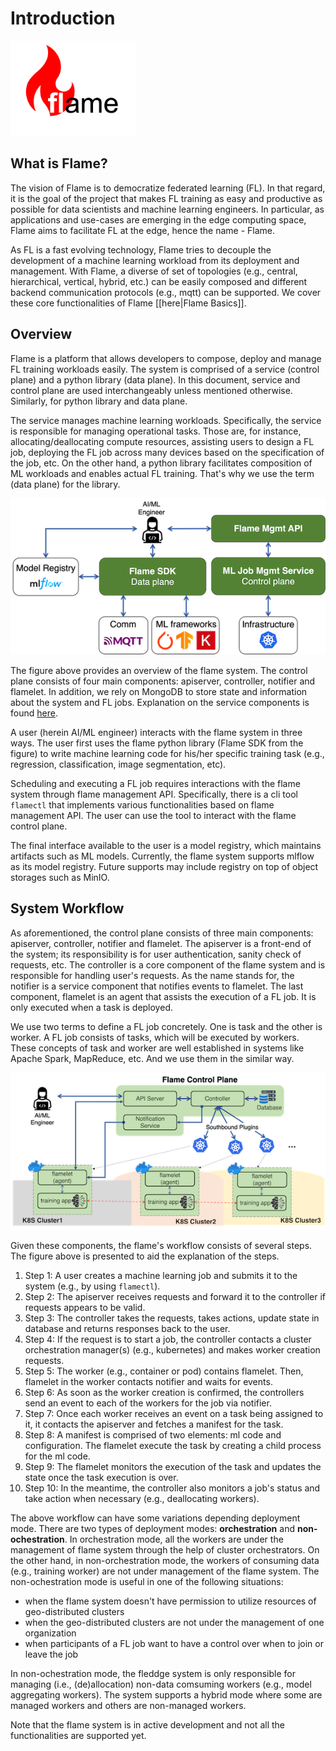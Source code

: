 # Introduction

<img src="images/logo.png" alt="flame logo" width="200"/>

## What is Flame?

The vision of Flame is to democratize federated learning (FL). In that regard, it is the goal of the project that makes FL training as easy and productive as possible for data scientists and machine learning engineers. In particular, as applications and use-cases are emerging in the edge computing space, Flame aims to facilitate FL at the edge, hence the name - Flame.

As FL is a fast evolving technology, Flame tries to decouple the development of a machine learning workload from its deployment and management.
With Flame, a diverse of set of topologies (e.g., central, hierarchical, vertical, hybrid, etc.) can be easily composed
and different backend communication protocols (e.g., mqtt) can be supported.
We cover these core functionalities of Flame [[here|Flame Basics]].

## Overview

Flame is a platform that allows developers to compose, deploy and manage FL training workloads easily.
The system is comprised of a service (control plane) and a python library (data plane).
In this document, service and control plane are used interchangeably unless mentioned otherwise.
Similarly, for python library and data plane.

The service manages machine learning workloads.
Specifically, the service is responsible for managing operational tasks.
Those are, for instance, allocating/deallocating compute resources, assisting users to design a FL job,
deploying the FL job across many devices based on the specification of the job, etc.
On the other hand, a python library facilitates composition of ML workloads and enables actual FL training.
That's why we use the term (data plane) for the library.

<p align="center"><img src="images/flame_overview.png" alt="Flame system overview" width="600px"/></p>

The figure above provides an overview of the flame system.
The control plane consists of four main components: apiserver, controller, notifier and flamelet.
In addition, we rely on MongoDB to store state and information about the system and FL jobs.
Explanation on the service components is found [here](#system-workflow).

A user (herein AI/ML engineer) interacts with the flame system in three ways.
The user first uses the flame python library (Flame SDK from the figure)
to write machine learning code for his/her specific training task (e.g., regression, classification, image segmentation, etc).

Scheduling and executing a FL job requires interactions with the flame system through flame management API.
Specifically, there is a cli tool `flamectl` that implements various functionalities based on flame management API.
The user can use the tool to interact with the flame control plane.

The final interface available to the user is a model registry, which maintains artifacts such as ML models.
Currently, the flame system supports mlflow as its model registry.
Future supports may include registry on top of object storages such as MinIO.

## System Workflow

As aforementioned, the control plane consists of three main components: apiserver, controller, notifier and flamelet.
The apiserver is a front-end of the system; its responsibility is for user authentication, sanity check of requests, etc.
The controller is a core component of the flame system and is responsible for handling user's requests.
As the name stands for, the notifier is a service component that notifies events to flamelet.
The last component, flamelet is an agent that assists the execution of a FL job. It is only executed when a task is deployed.

We use two terms to define a FL job concretely.
One is task and the other is worker. A FL job consists of tasks, which will be executed by workers.
These concepts of task and worker are well established in systems like Apache Spark, MapReduce, etc. And we use them in the similar way.

<p align="center"><img src="images/flame_workflow.png" alt="System workflow" width="600px"/></p>

Given these components, the flame's workflow consists of several steps. The figure above is presented to aid the explanation of the steps.

1. Step 1: A user creates a machine learning job and submits it to the system (e.g., by using `flamectl`).
2. Step 2: The apiserver receives requests and forward it to the controller if requests appears to be valid.
3. Step 3: The controller takes the requests, takes actions, update state in database and returns responses back to the user.
4. Step 4: If the request is to start a job, the controller contacts a cluster orchestration manager(s) (e.g., kubernetes)
and makes worker creation requests.
5. Step 5: The worker (e.g., container or pod) contains flamelet. Then, flamelet in the worker contacts notifier and waits for events.
6. Step 6: As soon as the worker creation is confirmed, the controllers send an event to each of the workers for the job via notifier.
7. Step 7: Once each worker receives an event on a task being assigned to it, it contacts the apiserver and fetches a manifest for the task.
8. Step 8: A manifest is comprised of two elements: ml code and configuration. The flamelet execute the task by creating a child process for the ml code.
9. Step 9: The flamelet monitors the execution of the task and updates the state once the task execution is over.
10. Step 10: In the meantime, the controller also monitors a job's status and take action when necessary (e.g., deallocating workers).

The above workflow can have some variations depending deployment mode.
There are two types of deployment modes: **orchestration** and **non-ochestration**.
In orchestration mode, all the workers are under the management of flame system through the help of cluster orchestrators.
On the other hand, in non-orchestration mode, the workers of consuming data (e.g., training worker) are not under management of the flame system.
The non-ochestration mode is useful in one of the following situations:
* when the flame system doesn't have permission to utilize resources of geo-distributed clusters
* when the geo-distributed clusters are not under the management of one organization
* when participants of a FL job want to have a control over when to join or leave the job

In non-ochestration mode, the fleddge system is only responsible for managing (i.e., (de)allocation) non-data comsuming workers (e.g., model aggregating workers).
The system supports a hybrid mode where some are managed workers and others are non-managed workers.

Note that the flame system is in active development and not all the functionalities are supported yet.
